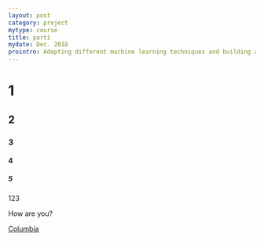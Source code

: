 ```yaml
---
layout: post
category: project
mytype: course
title: parti
mydate: Dec. 2018
prointro: Adopting different machine learning techniques and building a demo Python application to predict taxi fares in New York City. This <a href="http://www.ee.columbia.edu/~cylin/course/bigdata/index.html">course-based</a> project is finished with Shuhao Qiao and Yunfei Wang, and is open-source on <a href="https://github.com/Sapphirine/NYC-Taxi-Fare-Prediction">GitHub</a>.
---
```

# 1
## 2
### 3
#### 4
##### 5

123

How are you?

[Columbia](http://www.columbia.edu)
